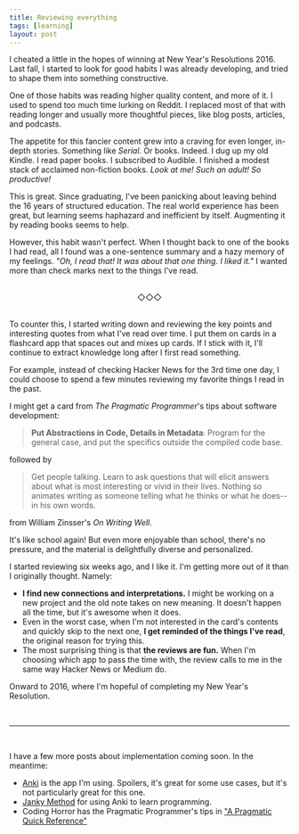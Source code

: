 ```yaml
---
title: Reviewing everything
tags: [learning]
layout: post
---
```



I cheated a little in the hopes of winning at New Year's
Resolutions 2016. Last fall, I started to look for good habits I was
already developing, and tried to shape them into something
constructive.

One of those habits was reading higher quality content, and more of
it. I used to spend too much time lurking on Reddit. I replaced most
of that with reading longer and usually more thoughtful pieces, like
blog posts, articles, and podcasts.

The appetite for this fancier content grew into a craving for even
longer, in-depth stories. Something like *Serial*. Or books. Indeed. I
dug up my old Kindle. I read paper books. I subscribed to Audible. I
finished a modest stack of acclaimed non-fiction books. *Look at me!
Such an adult! So productive!*

This is great. Since graduating, I've been panicking about leaving
behind the 16 years of structured education. The real world experience
has been great, but learning seems haphazard and inefficient by
itself. Augmenting it by reading books seems to help.

However, this habit wasn't perfect. When I thought back to one of the
books I had read, all I found was a one-sentence summary and a hazy
memory of my feelings. *"Oh, I read that! It was about that one
thing. I liked it."* I wanted more than check marks next to the things
I've read.

<br/>
<center>◇◇◇</center>
<br/>

To counter this, I started writing down and reviewing the key points
and interesting quotes from what I've read over time. I put them on
cards in a flashcard app that spaces out and mixes up cards. If I
stick with it, I'll continue to extract knowledge long after I first
read something.

For example, instead of checking Hacker News for the 3rd time one day,
I could choose to spend a few minutes reviewing my favorite things I
read in the past.

I might get a card from *The Pragmatic Programmer*'s tips about
software development:

> **Put Abstractions in Code, Details in Metadata**: Program for the
> general case, and put the specifics outside the compiled code base.

followed by

> Get people talking. Learn to ask questions that will elicit answers
> about what is most interesting or vivid in their lives. Nothing so
> animates writing as someone telling what he thinks or what he
> does--in his own words.

from William Zinsser's *On Writing Well*.

It's like school again! But even more enjoyable than school, there's
no pressure, and the material is delightfully diverse and
personalized.

I started reviewing six weeks ago, and I like it. I'm getting more out
of it than I originally thought. Namely:

 - **I find new connections and interpretations.** I might be working
   on a new project and the old note takes on new meaning. It doesn't
   happen all the time, but it's awesome when it does.
 - Even in the worst case, when I'm not interested in the card's
 contents and quickly skip to the next one, **I get reminded of the
 things I've read**, the original reason for trying this.
- The most surprising thing is that **the reviews are fun.** When I'm
 choosing which app to pass the time with, the review calls to me in
 the same way Hacker News or Medium do.

Onward to 2016, where I'm hopeful of completing my New Year's
Resolution.

<br/>
<hr/>
<br/>

I have a few more posts about implementation coming soon. In the meantime:

 - [Anki](http://ankisrs.net) is the app I'm using. Spoilers, it's
   great for some use cases, but it's not particularly great for this
   one.
 - [Janky Method](http://www.jackkinsella.ie/2011/12/05/janki-method.html) for using Anki to learn programming.
 - Coding Horror has the Pragmatic Programmer's tips in ["A Pragmatic Quick Reference"](http://blog.codinghorror.com/a-pragmatic-quick-reference/)
